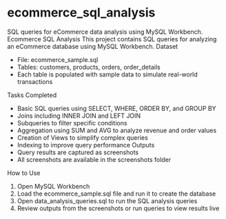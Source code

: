 # ecommerce_sql_analysis
SQL queries for eCommerce data analysis using MySQL Workbench.
Ecommerce SQL Analysis
This project contains SQL queries for analyzing an eCommerce database using MySQL Workbench.
Dataset  
- File: ecommerce_sample.sql  
- Tables: customers, products, orders, order_details  
- Each table is populated with sample data to simulate real-world transactions
  
Tasks Completed  
- Basic SQL queries using SELECT, WHERE, ORDER BY, and GROUP BY  
- Joins including INNER JOIN and LEFT JOIN  
- Subqueries to filter specific conditions  
- Aggregation using SUM and AVG to analyze revenue and order values  
- Creation of Views to simplify complex queries  
- Indexing to improve query performance
Outputs  
- Query results are captured as screenshots  
- All screenshots are available in the screenshots folder

How to Use  
1. Open MySQL Workbench  
2. Load the ecommerce_sample.sql file and run it to create the database  
3. Open data_analysis_queries.sql to run the SQL analysis queries  
4. Review outputs from the screenshots or run queries to view results live

